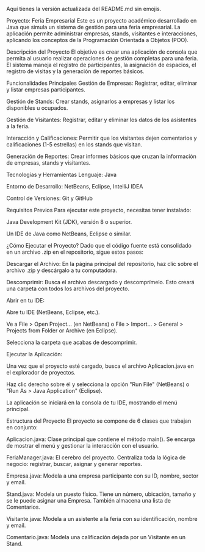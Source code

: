 Aquí tienes la versión actualizada del README.md sin emojis.

Proyecto: Feria Empresarial
Este es un proyecto académico desarrollado en Java que simula un sistema de gestión para una feria empresarial. La aplicación permite administrar empresas, stands, visitantes e interacciones, aplicando los conceptos de la Programación Orientada a Objetos (POO).

Descripción del Proyecto
El objetivo es crear una aplicación de consola que permita al usuario realizar operaciones de gestión completas para una feria. El sistema maneja el registro de participantes, la asignación de espacios, el registro de visitas y la generación de reportes básicos.

Funcionalidades Principales
Gestión de Empresas: Registrar, editar, eliminar y listar empresas participantes.

Gestión de Stands: Crear stands, asignarlos a empresas y listar los disponibles u ocupados.

Gestión de Visitantes: Registrar, editar y eliminar los datos de los asistentes a la feria.

Interacción y Calificaciones: Permitir que los visitantes dejen comentarios y calificaciones (1-5 estrellas) en los stands que visitan.

Generación de Reportes: Crear informes básicos que cruzan la información de empresas, stands y visitantes.

Tecnologías y Herramientas
Lenguaje: Java

Entorno de Desarrollo: NetBeans, Eclipse, IntelliJ IDEA

Control de Versiones: Git y GitHub

Requisitos Previos
Para ejecutar este proyecto, necesitas tener instalado:

Java Development Kit (JDK), versión 8 o superior.

Un IDE de Java como NetBeans, Eclipse o similar.

¿Cómo Ejecutar el Proyecto?
Dado que el código fuente está consolidado en un archivo .zip en el repositorio, sigue estos pasos:

Descargar el Archivo: En la página principal del repositorio, haz clic sobre el archivo .zip y descárgalo a tu computadora.

Descomprimir: Busca el archivo descargado y descomprímelo. Esto creará una carpeta con todos los archivos del proyecto.

Abrir en tu IDE:

Abre tu IDE (NetBeans, Eclipse, etc.).

Ve a File > Open Project... (en NetBeans) o File > Import... > General > Projects from Folder or Archive (en Eclipse).

Selecciona la carpeta que acabas de descomprimir.

Ejecutar la Aplicación:

Una vez que el proyecto esté cargado, busca el archivo Aplicacion.java en el explorador de proyectos.

Haz clic derecho sobre él y selecciona la opción "Run File" (NetBeans) o "Run As > Java Application" (Eclipse).

La aplicación se iniciará en la consola de tu IDE, mostrando el menú principal.

Estructura del Proyecto
El proyecto se compone de 6 clases que trabajan en conjunto:

Aplicacion.java: Clase principal que contiene el método main(). Se encarga de mostrar el menú y gestionar la interacción con el usuario.

FeriaManager.java: El cerebro del proyecto. Centraliza toda la lógica de negocio: registrar, buscar, asignar y generar reportes.

Empresa.java: Modela a una empresa participante con su ID, nombre, sector y email.

Stand.java: Modela un puesto físico. Tiene un número, ubicación, tamaño y se le puede asignar una Empresa. También almacena una lista de Comentarios.

Visitante.java: Modela a un asistente a la feria con su identificación, nombre y email.

Comentario.java: Modela una calificación dejada por un Visitante en un Stand.
